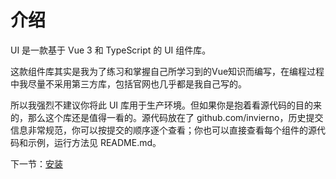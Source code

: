 # 介绍

UI 是一款基于 Vue 3 和 TypeScript 的 UI 组件库。

这款组件库其实是我为了练习和掌握自己所学习到的Vue知识而编写，在编程过程中我尽量不采用第三方库，包括官网也几乎都是我自己写的。

所以我强烈不建议你将此 UI 库用于生产环境。但如果你是抱着看源代码的目的来的，那么这个库还是值得一看的。源代码放在了 github.com/invierno，历史提交信息非常规范，你可以按提交的顺序逐个查看；你也可以直接查看每个组件的源代码和示例，运行方法见
README.md。 

下一节：[安装](#/doc/install)